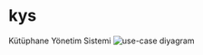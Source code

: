 # kys
Kütüphane Yönetim Sistemi
![use-case diyagram](https://user-images.githubusercontent.com/129532105/235344176-0d2892a5-b02a-4908-88b7-0e21ae0235f1.png)
